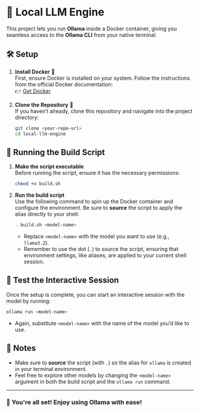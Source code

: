 
# 🚀 Local LLM Engine
This project lets you run **Ollama** inside a Docker container, giving you seamless access to the **Ollama CLI** from your native terminal.

## 🛠️ Setup

1. **Install Docker** 🐳  
   First, ensure Docker is installed on your system. Follow the instructions from the official Docker documentation:  
   👉 [Get Docker](https://docs.docker.com/get-started/get-docker/)

2. **Clone the Repository** 📁  
   If you haven’t already, clone this repository and navigate into the project directory:
   ```bash
   git clone <your-repo-url>
   cd local-llm-engine
   ```

## 🔧 Running the Build Script

1. **Make the script executable**  
   Before running the script, ensure it has the necessary permissions:
   ```bash
   chmod +x build.sh
   ```

2. **Run the build script**  
   Use the following command to spin up the Docker container and configure the environment. Be sure to **source** the script to apply the alias directly to your shell:
   ```bash
   . build.sh <model-name>
   ```
   - Replace `<model-name>` with the model you want to use (e.g., `llama3.2`).
   - Remember to use the dot (`.`) to source the script, ensuring that environment settings, like aliases, are applied to your current shell session.

## 🧪 Test the Interactive Session

Once the setup is complete, you can start an interactive session with the model by running:

```bash
ollama run <model-name>
```
- Again, substitute `<model-name>` with the name of the model you’d like to use.

## 📝 Notes

- Make sure to **source** the script (with `.`) so the alias for `ollama` is created in your terminal environment.
- Feel free to explore other models by changing the `<model-name>` argument in both the build script and the `ollama run` command.

---

### 🎉 You're all set! Enjoy using Ollama with ease!
